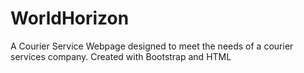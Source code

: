 # WorldHorizon
A Courier Service Webpage designed to meet the needs of a courier services company.
Created with Bootstrap and HTML

